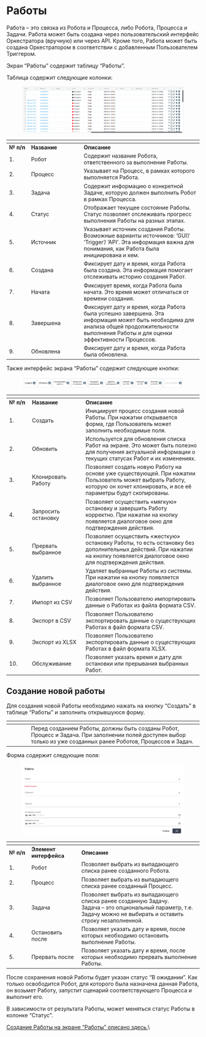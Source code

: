 # Работы

Работа – это связка из Робота и Процесса, либо Робота, Процесса и Задачи. Работа может быть создана через пользовательский интерфейс Оркестратора (вручную) или через API. Кроме того, Работа может быть создана Оркестратором в соответствии с добавленным Пользователем Триггером.

Экран “Работы” содержит таблицу “Работы”.

Таблица содержит следующие колонки:

<figure><img src="../../../.gitbook/assets/2025-04-19_20-36-22 (1).png" alt=""><figcaption></figcaption></figure>

<table data-header-hidden><thead><tr><th width="54"></th><th width="141"></th><th width="354"></th></tr></thead><tbody><tr><td><strong>№ п/п</strong></td><td><strong>Название</strong></td><td><strong>Описание</strong></td></tr><tr><td>1.</td><td>Робот</td><td>Содержит название Робота, ответственного за выполнение Работы.</td></tr><tr><td>2.</td><td>Процесс</td><td>Указывает на Процесс, в рамках которого выполняется Работа.</td></tr><tr><td>3.</td><td>Задача</td><td>Содержит информацию о конкретной Задаче, которую должен выполнить Робот в рамках Процесса.</td></tr><tr><td>4.</td><td>Статус</td><td>Отображает текущее состояние Работы. Статус позволяет отслеживать прогресс выполнения Работы на разных этапах.</td></tr><tr><td>5.</td><td>Источник</td><td>Указывает источник создания Работы. Возможные варианты источников: ‘GUI’/ ‘Trigger’/ ‘API’. Эта информация важна для понимания, как Работа была инициирована и кем.</td></tr><tr><td>6.</td><td>Создана</td><td>Фиксирует дату и время, когда Работа была создана. Эта информация помогает отслеживать историю создания Работ.</td></tr><tr><td>7.</td><td>Начата</td><td>Фиксирует время, когда Работа была начата. Это время может отличаться от времени создания.</td></tr><tr><td>8.</td><td>Завершена</td><td>Фиксирует дату и время, когда Работа была успешно завершена. Эта информация может быть необходима для анализа общей продолжительности выполнения Работы и для оценки эффективности Процессов.</td></tr><tr><td>9.</td><td>Обновлена</td><td>Фиксирует дату и время, когда Работа была обновлена.</td></tr></tbody></table>

Также интерфейс экрана “Работы” содержит следующие кнопки:

<figure><img src="../../../.gitbook/assets/изображение (90).png" alt=""><figcaption></figcaption></figure>

<table data-header-hidden><thead><tr><th width="56"></th><th width="136"></th><th width="367"></th></tr></thead><tbody><tr><td><strong>№ п/п</strong></td><td><strong>Название</strong></td><td><strong>Описание</strong></td></tr><tr><td>1.</td><td>Создать</td><td>Инициирует процесс создания новой Работы. При нажатии открывается форма, где Пользователь может заполнить необходимые поля.</td></tr><tr><td>2.</td><td>Обновить</td><td>Используется для обновления списка Работ на экране. Это может быть полезно для получения актуальной информации о текущих статусах Работ и их изменениях.</td></tr><tr><td>3.</td><td>Клонировать Работу</td><td>Позволяет создать новую Работу на основе уже существующей. При нажатии Пользователь может выбрать Работу, которую он хочет клонировать, и все её параметры будут скопированы.</td></tr><tr><td>4.</td><td>Запросить остановку</td><td>Позволяет осуществить «мягкую» остановку и завершить Работу корректно. При нажатии на кнопку появляется диалоговое окно для подтверждения действия.</td></tr><tr><td>5.</td><td>Прервать выбранное</td><td>Позволяет осуществить «жесткую» остановку Работы, то есть остановку без дополнительных действий. При нажатии на кнопку появляется диалоговое окно для подтверждения действия.</td></tr><tr><td>6.</td><td>Удалить выбранное</td><td>Удаляет выбранные Работы из системы. При нажатии на кнопку появляется диалоговое окно для подтверждения действия.</td></tr><tr><td>7.</td><td>Импорт из CSV</td><td>Позволяет Пользователю импортировать данные о Работах из файла формата CSV.</td></tr><tr><td>8.</td><td>Экспорт в CSV</td><td>Позволяет Пользователю экспортировать данные о существующих Работах в файл формата CSV.</td></tr><tr><td>9.</td><td>Экспорт из XLSX</td><td>Позволяет Пользователю экспортировать данные о существующих Работах в файл формата XLSX.</td></tr><tr><td>10.</td><td>Обслуживание</td><td>Позволяет указать время и дату для остановки или прерывания выбранных Работ.</td></tr></tbody></table>

## **Создание новой работы**

&#x20;Для создания новой Работы необходимо нажать на кнопку “Создать” в таблице “Работы” и заполнить открывшуюся форму.

<table data-header-hidden><thead><tr><th width="53"></th><th width="512"></th></tr></thead><tbody><tr><td><img src="https://lh7-rt.googleusercontent.com/docsz/AD_4nXdBXkoxUi9nNGRjMtbRjGfugh-wiLZx3Sdl4uYG8bZCEhqzTE7EAXER-MY68ufqE8FD6q-UxQBQxfLYRFlLiq8H7GizULU32Q5lpp52PtXTm1i0_FxQU58NhKwS1KQ4R2A-WiiVXw?key=jXxpQJRYkQW6F4d0HoRgIxP1" alt="" data-size="line"></td><td>Перед созданием Работы, должны быть созданы Робот, Процесс и Задача. При заполнении полей доступен выбор только из уже созданных ранее Роботов, Процессов и Задач. </td></tr></tbody></table>

Форма содержит следующие поля:

<figure><img src="../../../.gitbook/assets/изображение (10) (1) (1).png" alt=""><figcaption></figcaption></figure>

<table data-header-hidden><thead><tr><th width="54"></th><th width="127"></th><th width="367"></th></tr></thead><tbody><tr><td><strong>№ п/п</strong></td><td><strong>Элемент интерфейса</strong></td><td><strong>Описание</strong> </td></tr><tr><td>1.</td><td>Робот</td><td>Позволяет выбрать из выпадающего списка ранее созданного Робота.</td></tr><tr><td>2.</td><td>Процесс</td><td>Позволяет выбрать из выпадающего списка ранее созданный Процесс.</td></tr><tr><td>3.</td><td>Задача</td><td>Позволяет выбрать из выпадающего списка ранее созданную Задачу.<br>Задача – это опциональный параметр, т.е. Задачу можно не выбирать и оставить строку незаполненной. </td></tr><tr><td>4.</td><td>Остановить после</td><td>Позволяет указать дату и время, после которых необходимо остановить выполнение Работы.</td></tr><tr><td>5.</td><td>Прервать после</td><td>Позволяет указать дату и время, после которых необходимо прервать выполнение Работы.</td></tr></tbody></table>

После сохранения новой Работы будет указан статус “В ожидании”. Как только освободится Робот, для которого была назначена данная Работа, он возьмет Работу, запустит сценарий соответствующего Процесса и выполнит его.

В зависимости от результата Работы, может меняться статус Работы в колонке “Статус”.

[Создание Работы на экране “Работы” описано здес&#x44C;_._](../nachalo-raboty-v-sherpa-orchestrator/sozdanie-raboty-s-vybrannymi-robotom-i-processom.md)\
